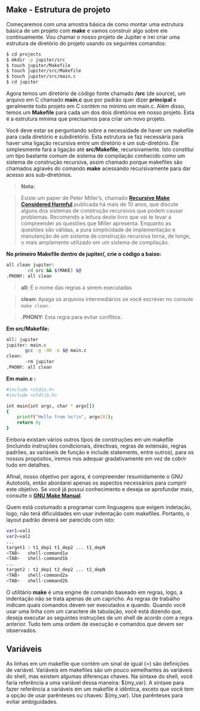 Make - Estrutura de projeto
--------------------

Começaremos com uma amostra básica de como montar uma estrutura básica de um projeto com **make** e vamos construir algo sobre ele continuamente. Vou chamar o nosso projeto de Jupiter e irei criar uma estrutura de diretório do projeto usando os seguintes comandos:

```bash
$ cd projects
$ mkdir -p jupiter/src
$ touch jupiter/Makefile
$ touch jupiter/src/Makefile
$ touch jupiter/src/main.c
$ cd jupiter
```

Agora temos um diretório de código fonte chamado **/src** (de source), um arquivo em C chamado **main.c** que por padrão quer dizer **principal** e geralmente todo projeto em C contém no mínimo um main.c. Além disso, temos um **Makefile** para cada um dos dois diretórios em nosso projeto. Esta é a estrutura mínima que precisamos para criar um novo projeto. 

Você deve estar se perguntando sobre a necessidade de haver um makefile para cada diretório e subdiretório. Esta estrutura se faz necessária para haver uma ligação recursiva entre um diretório e um sub-diretório. Ele simplesmente fará a ligação até **src/Makefile**, recursivamente. Isto constitui um tipo bastante comum de sistema de compilação conhecido como um sistema de construção recursiva, assim chamado porque makefiles são chamados agravés do comando **make** acessando recursivamente para dar acesso aos sub-diretórios.

> **Nota:**

> Existe um paper de Peter Miller’s, chamado  **[Recursive Make Considered Harmful](http://aegis.sourceforge.net/auug97.pdf)**  publicada há mais de 10 anos, que discute alguns dos sistemas de construção recursivos que podem causar problemas. Recomendo a leitura deste livro que vai te levar a compreender as questões que Miller apresenta. Enquanto as questões são válidas, a pura simplicidade de implementação e manutenção de um sistema de construção recursiva torna, de longe, o mais amplamente utilizado em um sistema de compilação.

**No primeiro Makefile dentro de jupiter/, crie o código a baixo:**

```bash
all clean jupiter:
		cd src && $(MAKE) $@
.PHONY: all clean
```
> **all:** É o nome das regras a serem executadas

> **clean:** Apaga os arquivos intermediários se você escrever no console ```make clean```.

> **.PHONY:** Esta regra para evitar conflitos. 

**Em src/Makefile:**

```bash
all: jupiter
jupiter: main.c
	   gcc -g -O0 -o $@ main.c
clean:
	   -rm jupiter
.PHONY: all clean
```

**Em main.c :**

```bash
#include <stdio.h>
#include <stdlib.h>

int main(int argc, char * argv[])
{
	printf("Hello from %s!\n", argv[0]);
	return 0;
}
```

Embora existam vários outros tipos de construções em um makefile (incluindo instruções condicionais, directivas, regras de extensão, regras padrões, as variáveis de função e include statements, entre outros), para os nossos propósitos, iremos nos adequar gradativamente em vez de cobrir tudo em detalhes.

Afinal, nosso objetivo por agora, é compreender resumidamente o GNU Autotools, então abordarei apenas os aspectos necessários para cumprir este objetivo. Se você já possui conhecimento e deseja se aprofundar mais, consulte o **[GNU Make Manual](http://www.gnu.org/software/make/manual/make.html)**. 

Quem está costumado a programar com linguagens que exigem indetação, logo, não terá dificuldades em usar indentação com makefiles. Portanto, o layout padrão deverá ser parecido com isto:

```bash
var1=val1
var2=val2
...
target1 : t1_dep1 t1_dep2 ... t1_depN
<TAB>	shell-command1a
<TAB>	shell-command1b
...
target2 : t2_dep1 t2_dep2 ... t2_depN
<TAB>	shell-command2a
<TAB>	shell-command2b 
```
O utilitário **make** é uma engine de comando baseado em regras, logo, a indentação não se trata apenas de um capricho. As regras de trabalho indicam quais comandos devem ser executados e quando. Quando você usar uma linha com um caractere de tabulação, você está dizendo que, deseja executar as seguintes instruções de um shell de acordo com a regra anterior. Tudo tem uma ordem de execução e comandos que devem ser observados.

Variáveis
---------

As linhas em um makefile que contém um sinal de igual (=) são definições de variável. Variáveis em makefiles são um pouco semelhantes às variáveis do shell, mas existem algumas diferenças chaves. Na sintaxe do shell, você faria referência a uma variável dessa maneira: ${my_var}. A sintaxe para fazer referência a variáveis em um makefile é idêntica, exceto que você tem a opção de usar parênteses ou chaves: $(my_var). Use parênteses para evitar ambiguidades.



